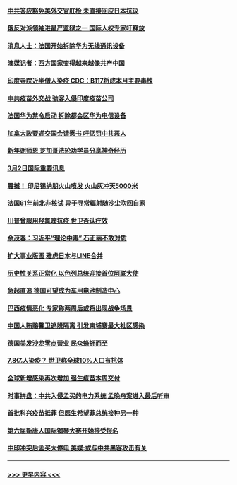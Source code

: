 #### [中共答应豁免美外交官肛检 未直接回应日本抗议](../pages/prog202/a103065543.md?t=03030651) 
#### [俄反对派领袖进最严监狱之一 国际人权专家吁释放](../pages/prog202/a103065345.md?t=03030651) 
#### [消息人士：法国开始拆除华为无线通讯设备](../pages/prog202/a103065529.md?t=03030651) 
#### [澳媒记者：西方国家变得越来越像共产中国](../pages/prog202/a103065521.md?t=03030651) 
#### [印度寺院近半僧人染疫 CDC：B117将成本月主要毒株](../pages/prog202/a103065432.md?t=03030651) 
#### [中共疫苗外交战 骇客入侵印度疫苗公司](../pages/prog202/a103065393.md?t=03030651) 
#### [法国华为禁令启动 拆除都会区华为电信设备](../pages/prog202/a103065383.md?t=03030651) 
#### [加拿大政要递交国会请愿书 吁惩罚中共恶人](../pages/prog202/a103064951.md?t=03030651) 
#### [新年谢师恩 芝加哥法轮功学员分享神奇经历](../pages/prog202/a103065301.md?t=03030651) 
#### [3月2日国际重要讯息](../pages/prog202/a103065236.md?t=03030651) 
#### [震撼！ 印尼锡纳朋火山喷发 火山灰冲天5000米](../pages/prog202/a103065207.md?t=03030651) 
#### [法国61年前北非核试 异于寻常辐射随沙尘吹回自家](../pages/prog202/a103065165.md?t=03030651) 
#### [川普曾服用羟氯喹抗疫 世卫否认疗效](../pages/prog202/a103065113.md?t=03030651) 
#### [余茂春：习近平“理论中毒” 石正丽不敢对质](../pages/prog202/a103065083.md?t=03030651) 
#### [扩大事业版图 雅虎日本与LINE合并](../pages/prog202/a103065040.md?t=03030651) 
#### [历史性关系正常化 以色列总统迎接首位阿联大使](../pages/prog202/a103065027.md?t=03030651) 
#### [急起直追 德国可望成为车用电池制造中心](../pages/prog202/a103065007.md?t=03030651) 
#### [巴西疫情恶化 专家称两周后或将出现战争场景](../pages/prog202/a103064978.md?t=03030651) 
#### [中国人贿赂警卫逃脱隔离 引发柬埔寨最大社区感染](../pages/prog202/a103064887.md?t=03030651) 
#### [德国美发沙龙零点营业 民众蜂拥而至](../pages/prog202/a103064897.md?t=03030651) 
#### [7.8亿人染疫？ 世卫称全球10%人口有抗体](../pages/prog202/a103064827.md?t=03030651) 
#### [全球新增感染再次增加 强生疫苗本周交付](../pages/prog202/a103064870.md?t=03030651) 
#### [时事拼盘：中共入侵孟买的电力系统 孟晚舟案进入最后听审](../pages/prog202/a103064859.md?t=03030651) 
#### [首批科兴疫苗抵菲 但医生希望菲总统接种另一种](../pages/prog202/a103064602.md?t=03030651) 
#### [第六届新唐人国际钢琴大赛开始接受报名](../pages/prog202/a103064776.md?t=03030651) 
#### [中印冲突后孟买大停电 美媒:或与中共黑客攻击有关](../pages/prog202/a103064715.md?t=03030651) 

----
#### [ >>> 更早内容 <<< ](../indexes/prog202-earlier.md)
